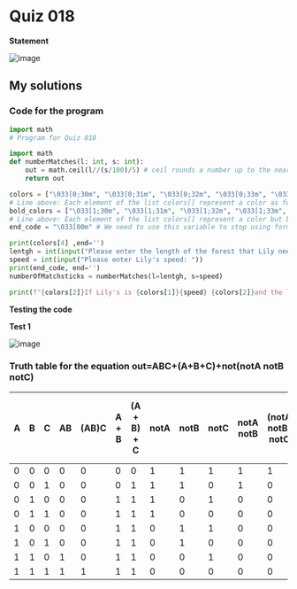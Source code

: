 # Quiz 018
**Statement**

![image](https://user-images.githubusercontent.com/111758436/198935285-494856c5-c185-4140-b0f1-017955e45452.png)

## My solutions
### Code for the program
```.py
import math
# Program for Quiz 018

import math
def numberMatches(l: int, s: int):
    out = math.ceil(l//(s/100)/5) # ceil rounds a number up to the nearest integer
    return out

colors = ["\033[0;30m", "\033[0;31m", "\033[0;32m", "\033[0;33m", "\033[0;34m", "\033[0;35m", "\033[0;36m", "\033[0;37m"]
# Line above: Each element of the list colors[] represent a color as follows: black, red, green, yellow, blue, purple, cyan, white
bold_colors = ["\033[1;30m", "\033[1;31m", "\033[1;32m", "\033[1;33m", "\033[1;34m", "\033[1;35m", "\033[1;36m", "\033[1;37m"]
# Line above: Each element of the list colors[] represent a color but bold as follows: black, red, green, yellow, blue, purple, cyan, white
end_code = "\033[00m" # We need to use this variable to stop using formatting text (coloring in this code)

print(colors[4] ,end='')
lentgh = int(input("Please enter the length of the forest that Lily needs to cross: "))
speed = int(input("Please enter Lily's speed: "))
print(end_code, end='')
numberOfMatchsticks = numberMatches(l=lentgh, s=speed)

print(f"{colors[2]}If Lily's is {colors[1]}{speed} {colors[2]}and the length of the forest that she needs to cross is {colors[1]}{lentgh}{colors[2]}, she needs to burn {colors[1]}{numberOfMatchsticks}{colors[2]} matchsticks to cross the road safely.")
```
**Testing the code**

**Test 1**

![image](https://user-images.githubusercontent.com/111758436/198936469-436c1844-2192-4d20-9923-b956ae2d0bda.png)

### Truth table for the equation out=ABC+(A+B+C)+not(notA notB notC)

| A | B | C | AB | (AB)C | A + B | (A + B) + C | notA | notB | notC | notA notB | (notA notB) notC | not((notA notB) notC) | ((AB)C) + ((A + B) + C) | (((AB)C) + ((A + B) + C)) + ((notA notB) notC) |
|---|---|---|----|-------|-------|-------------|------|------|------|-----------|------------------|-----------------------|-------------------------|------------------------------------------------|
| 0 | 0 | 0 | 0  | 0     | 0     | 0           | 1    | 1    | 1    | 1         | 1                | 0                     | 0                       | 0                                              |
| 0 | 0 | 1 | 0  | 0     | 0     | 1           | 1    | 1    | 0    | 1         | 0                | 1                     | 1                       | 1                                              |
| 0 | 1 | 0 | 0  | 0     | 1     | 1           | 1    | 0    | 1    | 0         | 0                | 1                     | 1                       | 1                                              |
| 0 | 1 | 1 | 0  | 0     | 1     | 1           | 1    | 0    | 0    | 0         | 0                | 1                     | 1                       | 1                                              |
| 1 | 0 | 0 | 0  | 0     | 1     | 1           | 0    | 1    | 1    | 0         | 0                | 1                     | 1                       | 1                                              |
| 1 | 0 | 1 | 0  | 0     | 1     | 1           | 0    | 1    | 0    | 0         | 0                | 1                     | 1                       | 1                                              |
| 1 | 1 | 0 | 1  | 0     | 1     | 1           | 0    | 0    | 1    | 0         | 0                | 1                     | 1                       | 1                                              |
| 1 | 1 | 1 | 1  | 1     | 1     | 1           | 0    | 0    | 0    | 0         | 0                | 1                     | 1                       | 1                                              |
